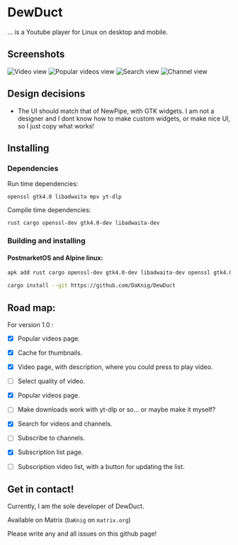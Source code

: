 # DewDuct

... is a Youtube player for Linux on desktop and mobile.

## Screenshots

![Video view](https://github.com/DaKnig/DewDuct/assets/37626476/4ea8957e-99d4-4ebc-aaf6-8893784d6df8 "Video view")
![Popular videos view](https://github.com/DaKnig/DewDuct/assets/37626476/bc3635d2-222c-496a-9856-7bb01710f399 "Popular videos view")
![Search view](https://github.com/DaKnig/DewDuct/assets/37626476/a48193cf-ebe0-44ef-ae89-8163a668b595 "Search view")
![Channel view](https://github.com/DaKnig/DewDuct/assets/37626476/aced4e7b-5f76-4035-bdc5-54c6754fd794 "Channel view")

## Design decisions

- The UI should match that of NewPipe, with GTK widgets. I am not a designer
and I dont know how to make custom widgets, or make nice UI, so I just copy
what works!

## Installing

### Dependencies

Run time dependencies:

`openssl gtk4.0 libadwaita mpv yt-dlp`

Compile time dependencies:

`rust cargo openssl-dev gtk4.0-dev libadwaita-dev`

### Building and installing

#### PostmarketOS and Alpine linux:

```bash
apk add rust cargo openssl-dev gtk4.0-dev libadwaita-dev openssl gtk4.0 libadwaita mpv

cargo install --git https://github.com/DaKnig/DewDuct
```

## Road map:

For version 1.0 :

- [x] Popular videos page.

- [x] Cache for thumbnails.

- [x] Video page, with description, where you could press to play video.

- [ ] Select quality of video.

- [x] Popular videos page.

- [ ] Make downloads work with yt-dlp or so... or maybe make it myself?

- [x] Search for videos and channels.

- [ ] Subscribe to channels.

- [x] Subscription list page.

- [ ] Subscription video list, with a button for updating the list.

## Get in contact!

Currently, I am the sole developer of DewDuct.

Available on Matrix (`DaKnig` on `matrix.org`)

Please write any and all issues on this github page!
